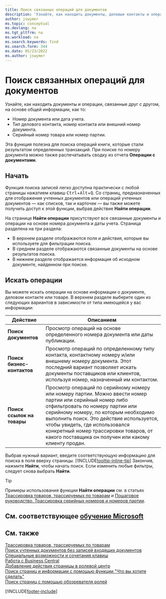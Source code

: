 ```yaml
---
title: Поиск связанных операций для документов
description: 'Узнайте, как находить документы, деловые контакты и операции с товарами, которые связаны друг с другом.'
author: jswymer
ms.topic: conceptual
ms.devlang: na
ms.tgt_pltfrm: na
ms.workload: na
ms.search.keywords: find
ms.search.form: 344
ms.date: 05/23/2022
ms.author: jswymer
---
```

# <a name="finding-related-entries-for-documents"></a><a name="finding-related-entries-for-documents"></a>Поиск связанных операций для документов

Узнайте, как находить документы и операции, связанные друг с другом, на основе общей информации, как то:

- Номер документа или дата учета.
- Тип делового контакта, номер контакта или внешний номер документа.
- Серийный номер товара или номер партии.

Эта функция полезна для поиска операций книги, которые стали результатом определенных транзакций. При поиске по номеру документа можно также распечатывать сводку из отчета **Операции с документами**.

## <a name="get-started"></a><a name="get-started"></a>Начать

Функция поиска записей легко доступна практически с любой страницы нажатием клавиш <kbd>Ctrl</kbd>+<kbd>Alt</kbd>+<kbd>Q</kbd>. Со страниц,  предназначенных для отображения учтенных документов или операций учтенных документов &mdash; как списков, так и карточек &mdash; вы также можете получить доступ к этой функции, выбрав действие **Найти операции**.

На странице **Найти операции** присутствуют все связанные документы и операции на основе номера документа и даты учета. Страница разделена на три раздела:

- В верхнем разделе отображаются поля и действия, которые вы используете для фильтрации поиска.
- В среднем разделе отображаются связанные документы на основе результатов поиска.
- В нижнем разделе отображается информация об исходном документе, найденном при поиске.

## <a name="search-for-entries"></a><a name="search-for-entries"></a>Искать операции

Вы можете искать операции на основе информации о документе, деловом контакте или товаре. В верхнем разделе выберите один из следующих вариантов в зависимости от типа имеющейся у вас информации:

|Действие|Описанием|
|------|-----------|
| **Поиск документов** | Просмотр операций на основе определенного номера документа или даты публикации. |
| **Поиск бизнес-контактов** | Просмотр операций по определенному типу контакта, контактному номеру и/или внешнему номеру документа. Этот последний вариант позволяет искать документы поставщиков или клиентов, используя номер, назначенный им контактом. |
| **Поиск ссылок на товары** | Просмотр операций по серийному номеру или номеру партии. Можно ввести номер партии или серийный номер либо отфильтровать по номеру партии или серийному номеру, по которым необходимо выполнить поиск. Это действие используется, чтобы увидеть, где использовался конкретный номер трассировки товаров, от какого поставщика он получен или какому клиенту продан. |

Выбрав нужный вариант, введите соответствующую информацию для поиска в поля вверху страницы. [!INCLUDE[tooltip-inline-tip](includes/tooltip-inline-tip_md.md)] Закончив, нажмите **Найти**, чтобы начать поиск. Если изменить любые фильтры, следует снова выбрать **Найти**.

> [!TIP]
> Примеры использования функции **Найти операции** см. в статьях [Трассировка товаров, трассируемых по товарам](inventory-how-to-trace-item-tracked-items.md) и [Пошаговое руководство. Трассировка серийных номеров и номеров партии](walkthrough-tracing-serial-lot-numbers.md).

## <a name="see-related-microsoft-training"></a><a name="see-related-microsoft-training"></a>См. соответствующее [обучение Microsoft](/training/modules/user-interface-dynamics-365-business-central/index)

## <a name="see-also"></a><a name="see-also"></a>См. также

[Трассировка товаров, трассируемых по товарам](inventory-how-to-trace-item-tracked-items.md)  
[Поиск учтенных документов без записей входящих документов](across-how-find-posted-documents-without-income-document-records.md)  
[Специальные возможности и сочетания клавиш](ui-accessibility.md)  
[Работа с Business Central](ui-work-product.md)  
[Добавление действия страницы в ролевой центр](ui-bookmarks.md)  
[Поиск страниц и информации с помощью функции "Что вы хотите сделать"](ui-search.md)  
[Поиск страниц с помощью обозревателя ролей](ui-role-explorer.md)  

[!INCLUDE[footer-include](includes/footer-banner.md)]
